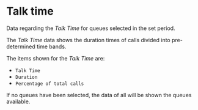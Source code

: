 # Talk time
  
Data regarding the *Talk Time* for queues
selected in the set period.
  
The *Talk Time* data shows the duration times of
calls divided into pre-determined time bands.

The items shown for the *Talk Time* are:
 
- `Talk Time`
- `Duration`
- `Percentage of total calls`

If no queues have been selected, the data of all will be shown
the queues available.

